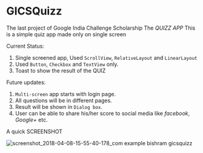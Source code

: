 # GICSQuizz

The last project of Google India Challenge Scholarship
The *QUIZZ APP*
This is a simple quiz app made only on single screen

Current Status:
1. Single screened app, Used `ScrollView`, `RelativeLayout` and `LinearLayout`
2. Used `Button`, `Checkbox` and `TextView` only.
3. Toast to show the result of the QUIZ

Future updates:
1. `Multi-screen` app starts with login page.
2. All questions will be in different pages.
3. Result will be shown in `Dialog box`.
3. User can be able to share his/her score to social media like *facebook*, *Google+* etc.

A quick SCREENSHOT

![screenshot_2018-04-08-15-55-40-178_com example bishram gicsquizz](https://user-images.githubusercontent.com/37131841/38466680-92ec258c-3b4a-11e8-8232-c78a80eb7c46.png)
